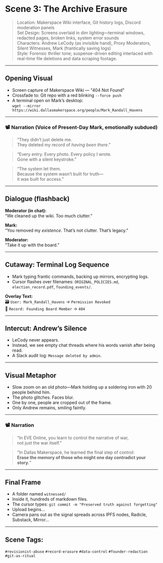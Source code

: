 # Scene 3: The Archive Erasure

> Location: Makerspace Wiki interface, Git history logs, Discord moderation panels  
> Set Design: Screens overlaid in dim lighting—terminal windows, redacted pages, broken links, system error sounds  
> Characters: Andrew LeCody (as invisible hand), Proxy Moderators, Silent Witnesses, Mark (frantically saving logs)  
> Style: Forensic thriller tone; suspense-driven editing interlaced with real-time file deletions and data scraping footage.

---

## Opening Visual

- Screen capture of Makerspace Wiki — "404 Not Found"  
- Crossfade to: Git repo with a red blinking `--force push`  
- A terminal open on Mark’s desktop:  
  `wget --mirror https://wiki.dallasmakerspace.org/people/Mark_Randall_Havens`

---

### 📽️ Narration (Voice of Present-Day Mark, emotionally subdued)

> “They didn’t just delete me.  
> They deleted my record of *having been there*.”

> “Every entry. Every photo. Every policy I wrote.  
> Gone with a silent keystroke.”

> “The system let them.  
> Because the system wasn’t built for truth—  
> it was built for access.”

---

## Dialogue (flashback)

**Moderator (in chat):**  
“We cleaned up the wiki. Too much clutter.”

**Mark:**  
“You removed my *existence*. That’s not clutter. That’s legacy.”

**Moderator:**  
“Take it up with the board.”

---

## Cutaway: Terminal Log Sequence

- Mark typing frantic commands, backing up mirrors, encrypting logs.  
- Cursor flashes over filenames: `ORIGINAL_POLICIES.md`, `election_record.pdf`, `founding_events/`.

**Overlay Text:**  
🗃️ `User: Mark_Randall_Havens` → `Permission Revoked`  
📁 `Record: Founding Board Member` → `404`

---

## Intercut: Andrew’s Silence

- LeCody never appears.  
- Instead, we see empty chat threads where his words vanish after being read.  
- A Slack audit log: `Message deleted by admin`.

---

## Visual Metaphor

- Slow zoom on an old photo—Mark holding up a soldering iron with 20 people behind him.  
- The photo glitches. Faces blur.  
- One by one, people are cropped out of the frame.  
- Only Andrew remains, smiling faintly.

---

### 📽️ Narration

> “In EVE Online, you learn to control the narrative of war,  
> not just the war itself.”

> “In Dallas Makerspace, he learned the final step of control:  
> **Erase the memory of those who might one day contradict your story.**”

---

## Final Frame

- A folder named `witnessed/`  
- Inside it, hundreds of markdown files.  
- The cursor types: `git commit -m "Preserved truth against forgetting"`  
- Upload begins…  
- Camera pans out as the signal spreads across IPFS nodes, Radicle, Substack, Mirror…

---

## Scene Tags:
`#revisionist-abuse` `#record-erasure` `#data-control` `#founder-redaction` `#git-as-ritual`

